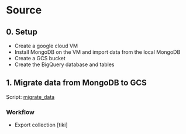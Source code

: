 # Source

## 0. Setup
- Create a google cloud VM
- Install MongoDB on the VM and import data from the local MongoDB
- Create a GCS bucket
- Create the BigQuery database and tables

## 1. Migrate data from MongoDB to GCS
Script: [migrate_data](src/migrate_data.sh)
### Workflow
- Export collection [tiki] 
